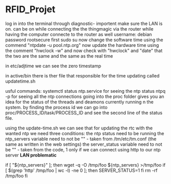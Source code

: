 # RFID_Projet

log in into the terminal through diagnostic- importent make sure the LAN is on. can be on while connecting the the thingmagic via the router while having the computer connecte to the router as well
username: debian  password rootsecure
first sudo su
now change the software time using the commend "ntpdate -u pool.ntp.org"
now update the hardware time using the comment "hwclock -w"
and now check with "hwclock" and "date" that the two are the same and the same as the real time

in etc/adjtime we can see the zero timestamp

in active/bin there is ther file that responsible for the time updating called updatetime.sh

usful commands:
systemctl status ntp.service for seeing the ntp status
ntpq -p for seeing all the ntp connections
going into the proc folder gives you an idea for the status of the threads and deamons currently running n the system.
by finding the process id we can go into proc/PROCESS_ID/task/PROCESS_ID and see the second line of the status file.


using the update-time.sh we can see that for updating the rtc with the wanted ntp we need three conditions:
the ntp status need to be running
the ntp_servers variable need to not be "" - taken from /tm/etc/tm.conf (the same as written in the web settings)
the server_status variable need to not be "" - taken from the code, 1 only if we can connect using http to our ntp server **LAN problematic**


if [ "${ntp_servers}" ]; then
    wget -q -O /tmp/foo ${ntp_servers} >/tmp/foo
    if [ $(grep 'http' /tmp/foo | wc -l) -ne 0 ]; then
        SERVER_STATUS=1
    fi
    rm -rf /tmp/foo
fi



